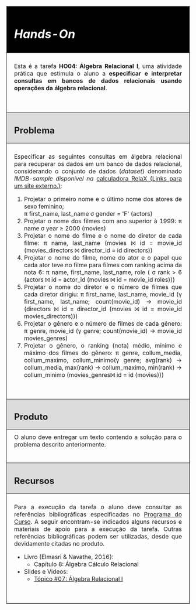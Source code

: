 <div class="description user_content enhanced">
    <table style="border-collapse: collapse; width: 100%" border="1">
      <tbody>
        <tr>
          <td
            style="
              width: 100%;
              background-color: #000000;
              text-align: left;
              padding: 10px 20px 10px 20px;
            "
          >
            <h1>
              <em
                ><strong
                  ><span style="color: #ffffff">Hands-On</span></strong
                ></em
              >
            </h1>
          </td>
        </tr>
        <tr>
          <td
            style="
              width: 100%;
              text-align: justify;
              padding: 10px 20px 40px 20px;
            "
          >
            <p>
              Esta é a tarefa <strong>HO04: Álgebra Relacional I</strong>, uma
              atividade prática que estimula o aluno a
              <strong
                >especificar e interpretar consultas em bancos de dados
                relacionais usando operações da álgebra relacional</strong
              >.
            </p>
          </td>
        </tr>
        <tr>
          <td
            style="
              width: 100%;
              background-color: #dcdcdc;
              text-align: left;
              padding: 0px 20px;
            "
          >
            <h2><strong>Problema</strong></h2>
          </td>
        </tr>
        <tr>
          <td
            style="
              width: 100%;
              text-align: justify;
              padding: 10px 20px 40px 20px;
            "
          >
            <p>
              Especificar as seguintes consultas em álgebra relacional para
              recuperar os dados em um banco de dados relacional, considerando o
              conjunto de dados (<em>dataset</em>) denominado
              <em>IMDB-sample disponível na </em
              ><a
                href="http://verde.icei.pucminas.br"
                class="external"
                target="_blank"
                rel="noreferrer noopener"
                ><span>calculadora RelaX</span
                ><span
                  aria-hidden="true"
                  class="ui-icon ui-icon-extlink ui-icon-inline"
                  title="Links para um site externo."
                ></span
                ><span class="screenreader-only"
                  >&nbsp;(Links para um site externo.)</span
                ></a
              >:
            </p>
            <ol>
              <li>
                Projetar o primeiro nome e o último nome dos atores de sexo
                feminino;
              </li>
                π first_name, last_name σ gender = 'F' (actors)
              <br>
              <li>Projetar o nome dos filmes com ano superior à 1999: π name σ year ≥ 2000 (movies)</li>
              <li>
                Projetar o nome do filme e o nome do diretor de cada filme: π  name, last_name (movies ⨝ id = movie_id (movies_directors ⨝ director_id = id directors)) 
              </li>
              <li>
                Projetar o nome do filme, nome do ator e o papel que cada ator
                teve no filme para filmes com ranking acima da nota 6: π name, first_name, last_name, role ( σ rank > 6 (actors ⨝ id = actor_id (movies ⨝ id = movie_id roles)))
              </li>
              <li>
                Projetar o nome do diretor e o número de filmes que cada diretor
                dirigiu: π first_name, last_name, movie_id (γ first_name, last_name; count(movie_id) -> movie_id (directors ⨝ id = director_id (movies ⨝ id = movie_id movies_directors)))
              </li>
              <li>
                Projetar o gênero e o número de filmes de cada gênero: π genre, movie_id (γ genre; count(movie_id) -> movie_id movies_genres)
              </li>
              <li>
                Projetar o gênero, o ranking (nota) médio, mínimo e máximo dos
                filmes do gênero: π genre, collum_media, collum_maximo, collum_minimo(γ genre; avg(rank) -> collum_media, max(rank) -> collum_maximo, min(rank) -> collum_minimo (movies_genres⨝ id = id (movies)))
              </li>
            </ol>
          </td>
        </tr>
        <tr>
          <td
            style="
              width: 100%;
              background-color: #dcdcdc;
              text-align: left;
              padding: 0px 20px;
            "
          >
            <h2><strong>Produto</strong></h2>
          </td>
        </tr>
        <tr>
          <td
            style="
              width: 100%;
              text-align: justify;
              padding: 10px 20px 40px 20px;
            "
          >
            O aluno deve entregar um texto contendo a solução para o problema
            descrito anteriormente.
          </td>
        </tr>
        <tr>
          <td
            style="
              width: 100%;
              background-color: #dcdcdc;
              text-align: left;
              padding: 0px 20px;
            "
          >
            <h2><strong>Recursos</strong></h2>
          </td>
        </tr>
        <tr>
          <td
            style="
              width: 100%;
              text-align: justify;
              padding: 10px 20px 40px 20px;
            "
          >
            <p>
              Para a execução da tarefa o aluno deve consultar as referências
              bibliográficas especificadas no
              <a
                title="Programa"
                href="/courses/82606/pages/programa"
                data-api-endpoint="https://pucminas.instructure.com/api/v1/courses/82606/pages/programa"
                data-api-returntype="Page"
                >Programa do Curso</a
              >. A seguir encontram-se indicados alguns recursos e materiais de
              apoio para a execução da tarefa. Outras referências bibliográficas
              podem ser utilizadas, desde que devidamente citadas no produto.
            </p>
            <ul>
              <li>
                Livro (Elmasri &amp; Navathe, 2016):
                <ul>
                  <li>Capítulo 8: Álgebra Cálculo Relacional</li>
                </ul>
              </li>
              <li>
                Slides e Videos:
                <ul>
                  <li>
                    <a
                      title="Tópico #07: Álgebra Relacional I"
                      href="/courses/82606/pages/topico-number-07-algebra-relacional-i"
                      data-api-endpoint="https://pucminas.instructure.com/api/v1/courses/82606/pages/topico-number-07-algebra-relacional-i"
                      data-api-returntype="Page"
                      >Tópico #07: Álgebra Relacional I</a
                    >&nbsp;
                  </li>
                </ul>
              </li>
            </ul>
          </td>
        </tr>
      </tbody>
    </table>
    <p>&nbsp;</p>
  </div>

  <div style="display: none">
    <span class="timestamp">1630663200</span>
    <span class="due_date_string">09/03/2021</span>
    <span class="due_time_string">07:00am</span>
  </div>
</div>
